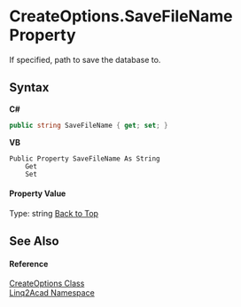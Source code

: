 # CreateOptions.SaveFileName Property 
 

If specified, path to save the database to.

## Syntax

**C#**<br />
``` C#
public string SaveFileName { get; set; }
```

**VB**<br />
``` VB
Public Property SaveFileName As String
	Get
	Set
```


#### Property Value
Type: string
<a href="#CreateOptionsSaveFileName-Property">Back to Top</a>

## See Also


#### Reference
<a href="T_Linq2Acad_CreateOptions.md#CreateOptions-Class">CreateOptions Class</a><br /><a href="N_Linq2Acad.md#Linq2Acad-Namespace">Linq2Acad Namespace</a><br />
